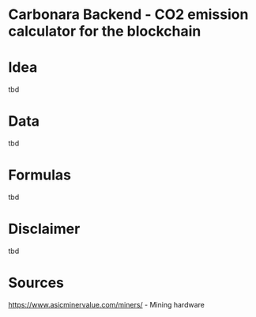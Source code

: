# Carbonara Backend - CO2 emission calculator for the blockchain

# Idea
  
  tbd

# Data

  tbd

# Formulas

  tbd

# Disclaimer

  tbd

# Sources
  https://www.asicminervalue.com/miners/ - Mining hardware
